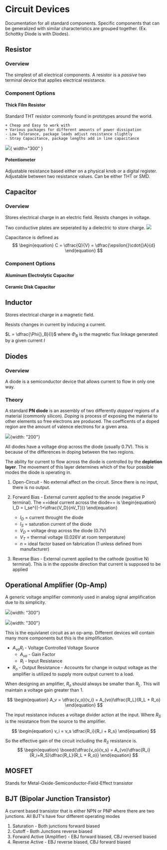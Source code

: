 # Circuit Devices
Documentation for all standard components. Specific components that can be generalized with similar characteristics are grouped together. (Ex. Schottky  Diode is with Diodes).

## Resistor

### Overview
The simplest of all electrical components. A resistor is a *passive* two terminal device that applies electrical resistance.

### Component Options
#### Thick Film Resistor
Standard THT resistor commonly found in prototypes around the world. 
```
+ Cheap and Easy to work with
+ Various packages for different amounts of power dissipation
- Low Tolerance, package leads adjust resistance slightly
- Stray Capacitance, package lengths add in line capacitance
``` 
![](images\thick-film-resistors.jpg){ width="300" }

#### Potentiometer
Adjustable resistance based either on a physical knob or a digital register. Adjustable between two resistance values. Can be either THT or SMD.

## Capacitor

### Overview
Stores electrical charge in an electric field. 
Resists changes in voltage.

Two conductive plates are seperated by a dielectric to store charge.  ![](images/ParallelCapcitorModel.png)

Capacitance is defined as 
$$
\begin{equation}
    C = \dfrac{Q}{V} = \dfrac{\epsilon{}\cdot{}A}{d}
\end{equation}
$$ 

### Component Options
#### Aluminum Electrolytic Capacitor
#### Ceramic Disk Capacitor

## Inductor
Stores electrical charge in a magnetic field.

Resists changes in current by inducing a current.

$L = \dfrac{\Phi{}_B}{I}$ where $\Phi{}_B$ is the magnetic flux linkage generated by a given current $I$

## Diodes

### Overview

A diode is a semiconductor device that allows current to flow in only one way. 

### Theory

A standard **PN diode** is an assembly of two differently *dopped* regions of a material (commonly silicon). 
*Doping* is process of exposing the material to other elements so free electrons are produced. The coefficents of a doped region 
are the amount of valence electrons for a given area.

![](images/pn-junction.jpg){width: "200"}

All diodes have a voltage drop across the diode (usually 0.7V). This is because of the differences in doping between the two regions.

The ability for current to flow across the diode is controlled by the **depletion layer**. The movement of this layer determines which of the four possible modes the diode is operating in.

1. Open-Circuit - No external affect on the circuit. Since there is no input, there is no output.
   
2. Forward Bias - External current applied to the anode (negative P terminal). The ==ideal current across the diode== is 
    \begin{equation}
        I_D = I_se^{(-1+\dfrac{V_D}{nV_T})}
    \end{equation}

    * $I_D$ = current throught the diode
    * $I_S$ = saturation current of the diode
    * $V_D$ = voltage drop across the diode (0.7V)
    * $V_T$ = thermal voltage (0.026V at room temperature)
    * $n$ = ideal factor based on fabrication (1 unless defined from manufacturer) 

3. Reverse Bias - External current applied to the cathode (positive N) terminal). This is in the opposite direction that current is supposed to be applied

## Operational Amplifier (Op-Amp)
A generic voltage amplifier commonly used in analog signal amplification due to its simplicity. 

![](images/operation-amplifier-equivalent-circuit.jpg){width: "300"}

![](images/amplifier-equivalent.JPG){width: "300"}

This is the equivlanet circuit as an op-amp. Different devices will contain many more components but this is the simplification.

* $A_{vo}R_i$ - Voltage Controlled Voltage Source
    * $A_{vo}$ - Gain Factor
    * $R_i$ - Input Resistance
* $R_o$ - Output Resistance - Accounts for change in output voltage as the amplifier is utilized to supply more output current to a load. 

When designing an amplifier, $R_o$ should always be smaller than $R_L$. This will maintain a voltage gain greater than 1. 

$$
\begin{equation}
    A_v = \dfrac{v_o}{v_i} = A_{vo}\dfrac{R_L}{R_L + R_o}
\end{equation}
$$

The input resistance induces a voltage divider action at the input. Where $R_S$ is the resistance from the source to the amplifier.

$$
\begin{equation}
    v_i = v_s \dfrac{R_i}{R_i + R_s}
\end{equation}
$$

So the effective gain of the circuit including the $R_S$ resistance is.
$$
\begin{equation}
   \boxed{\dfrac{v_o}{v_s} = A_{vo}\dfrac{R_i}{R_i+R_S}\dfrac{R_L}{R_L + R_o}}
\end{equation}
$$

## MOSFET 
Stands for Metal-Oxide-Semiconductor-Field-Effect transistor

## BJT (Bipolar Junction Transistor)
A current based transistor that is either NPN or PNP where there are two junctions. All BJT's have four different operating modes

1. Saturation - Both junctions forward biased
2. Cutoff - Both Junctions reverse biased
3. Forward Active (Amplifier) - EBJ forward biased, CBJ reversed biased
4. Reverse Active - EBJ reverse biased, CBJ forward biased